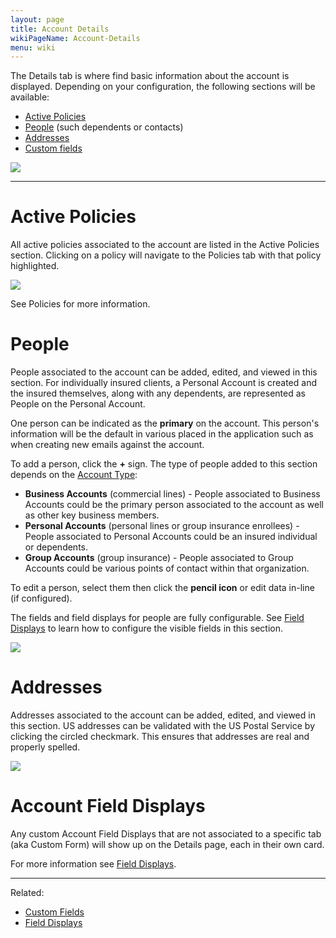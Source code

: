 ```yaml
---
layout: page
title: Account Details
wikiPageName: Account-Details
menu: wiki
---
```


The Details tab is where find basic information about the account is displayed. Depending on your configuration, the following sections will be available:
* [Active Policies](https://github.com/surefyresystems/Surefyre-Systems/wiki/Account-Details#active-policies)
* [People](https://github.com/surefyresystems/Surefyre-Systems/wiki/Account-Details#people) (such dependents or contacts)
* [Addresses](https://github.com/surefyresystems/Surefyre-Systems/wiki/Account-Details#addresses)
* [Custom fields](https://github.com/surefyresystems/Surefyre-Systems/wiki/Account-Details#account-field-displays)

![](https://user-images.githubusercontent.com/31252743/35498821-b725d60c-0484-11e8-8af1-ca9d42c229e7.png)

***

# Active Policies

All active policies associated to the account are listed in the Active Policies section. Clicking on a policy will navigate to the Policies tab with that policy highlighted.

![](https://user-images.githubusercontent.com/31252743/35499236-5f5a1cd8-0486-11e8-9d46-a0c62461067f.png)

See Policies for more information.

# People

People associated to the account can be added, edited, and viewed in this section. For individually insured clients, a Personal Account is created and the insured themselves, along with any dependents, are represented as People on the Personal Account.

One person can be indicated as the **primary** on the account. This person's information will be the default in various placed in the application such as when creating new emails against the account.

To add a person, click the **+** sign. The type of people added to this section depends on the [Account Type](https://github.com/surefyresystems/Surefyre-Systems/wiki/Account-Types#commercial-lines):
* **Business Accounts** (commercial lines) - People associated to Business Accounts could be the primary person associated to the account as well as other key business members.
* **Personal Accounts** (personal lines or group insurance enrollees) - People associated to Personal Accounts could be an insured individual or dependents.
* **Group Accounts** (group insurance) - People associated to Group Accounts could be various points of contact within that organization.

To edit a person, select them then click the **pencil icon** or edit data in-line (if configured).

The fields and field displays for people are fully configurable. See [Field Displays](https://github.com/surefyresystems/Surefyre-Systems/wiki/Field-Displays) to learn how to configure the visible fields in this section.

![](https://user-images.githubusercontent.com/31252743/35500032-ca25b0c4-0489-11e8-8308-3857393c7d9a.png)

# Addresses

Addresses associated to the account can be added, edited, and viewed in this section. US addresses can be validated with the US Postal Service by clicking the circled checkmark. This ensures that addresses are real and properly spelled.

![](https://user-images.githubusercontent.com/31252743/35500233-9d236016-048a-11e8-87f5-1966f64b62c2.png)

# Account Field Displays

Any custom Account Field Displays that are not associated to a specific tab (aka Custom Form) will show up on the Details page, each in their own card.

For more information see [Field Displays](https://github.com/surefyresystems/Surefyre-Systems/wiki/Field-Displays).

***

Related:
* [Custom Fields](https://github.com/surefyresystems/Surefyre-Systems/wiki/Field-Displays)
* [Field Displays](https://github.com/surefyresystems/Surefyre-Systems/wiki/Field-Displays)
